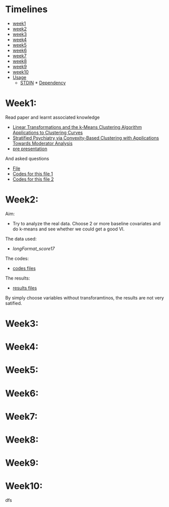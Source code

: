 
Timelines
=================

<!--ts-->
   * [week1](#Week1)
   * [week2](#Week2)
   * [week3](#Week3)
   * [week4](#Week4)
   * [week5](#Week5)
   * [week6](#Week6)
   * [week7](#Week7)
   * [week8](#Week8)
   * [week9](#Week9)
   * [week10](#Week10)
   * [Usage](#usage)
      * [STDIN](#stdin)
    * [Dependency](#dependency)
<!--te-->



# Week1:

Read paper and learnt associated knowledge

* [Linear Transformations and the k-Means Clustering Algorithm Applications to Clustering Curves](https://github.com/sakuramomo1005/Functional-data-analysis-draft/blob/master/Wrapup0418/papers/Linear%20Transformations%20and%20the%20k-Means%20Clustering%20Algorithm%20Applications%20to%20Clustering%20Curves.pdf)
* [Stratified Psychiatry via Convexity-Based Clustering with Applications Towards Moderator Analysis](https://github.com/sakuramomo1005/Functional-data-analysis-draft/blob/master/Wrapup0418/papers/Stratified%20Psychiatry%20via%20Convexity-Based%20Clustering%20with%20Applications%20Towards%20Moderator%20Analysis.pdf)
* [pre presentation](https://github.com/sakuramomo1005/Functional-data-analysis-draft/blob/master/Wrapup0418/papers/talkFDNY.pdf)

And asked questions 
* [File](https://github.com/sakuramomo1005/Functional-data-analysis-draft/blob/master/Wrapup0418/results/some%20understandings%20and%20questions-Kate-2019-01-24.pdf)
* [Codes for this file 1](https://github.com/sakuramomo1005/Functional-data-analysis-draft/blob/master/Wrapup0418/codes/some%20understandings%20and%20questions-Kate-2019-01-24.Rmd)
* [Codes for this file 2](https://github.com/sakuramomo1005/Functional-data-analysis-draft/blob/master/Wrapup0418/codes/simulation%20and%20draw%20figure4%200124.R)


# Week2:

Aim: 

* Try to analyze the real data. Choose 2 or more baseline covariates and do k-means and see whether we could get a good VI.

The data used: 

* *longFormat_score17*

The codes: 

* [codes files](https://github.com/sakuramomo1005/Functional-data-analysis-draft/tree/master/Wrapup0418/codes/VI)

The results:

* [results files](https://github.com/sakuramomo1005/Functional-data-analysis-draft/tree/master/Wrapup0418/results/VI)

By simply choose variables without transforamtinos, the results are not very satified. 

# Week3:

# Week4:

# Week5:

# Week6:

# Week7:

# Week8:


# Week9:

# Week10:


dfs
